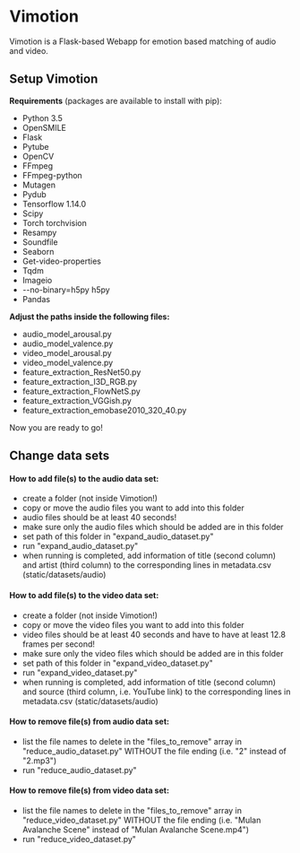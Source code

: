 # Vimotion
Vimotion is a Flask-based Webapp for emotion based matching of audio and video.

## Setup Vimotion
**Requirements** (packages are available to install with pip):
- Python 3.5
- OpenSMILE
- Flask
- Pytube
- OpenCV
- FFmpeg
- FFmpeg-python
- Mutagen
- Pydub
- Tensorflow 1.14.0
- Scipy
- Torch torchvision
- Resampy
- Soundfile
- Seaborn
- Get-video-properties
- Tqdm
- Imageio
- --no-binary=h5py h5py
- Pandas


**Adjust the paths inside the following files:**
- audio_model_arousal.py
- audio_model_valence.py
- video_model_arousal.py
- video_model_valence.py
- feature_extraction_ResNet50.py
- feature_extraction_I3D_RGB.py
- feature_extraction_FlowNetS.py
- feature_extraction_VGGish.py
- feature_extraction_emobase2010_320_40.py

Now you are ready to go!

## Change data sets

#### How to add file(s) to the audio data set:
- create a folder (not inside Vimotion!)
- copy or move the audio files you want to add into this folder
- audio files should be at least 40 seconds!
- make sure only the audio files which should be added are in this folder
- set path of this folder in "expand_audio_dataset.py"
- run "expand_audio_dataset.py"
- when running is completed, add information of title (second column) and artist (third column) to the corresponding lines in metadata.csv (static/datasets/audio)


#### How to add file(s) to the video data set:
- create a folder (not inside Vimotion!)
- copy or move the video files you want to add into this folder
- video files should be at least 40 seconds and have to have at least 12.8 frames per second!
- make sure only the video files which should be added are in this folder
- set path of this folder in "expand_video_dataset.py"
- run "expand_video_dataset.py"
- when running is completed, add information of title (second column) and source (third column, i.e. YouTube link) to the corresponding lines in metadata.csv (static/datasets/audio)


#### How to remove file(s) from audio data set:
- list the file names to delete in the "files_to_remove" array in "reduce_audio_dataset.py" WITHOUT the file ending (i.e. "2" instead of "2.mp3")
- run "reduce_audio_dataset.py"


#### How to remove file(s) from video data set:
- list the file names to delete in the "files_to_remove" array in "reduce_video_dataset.py" WITHOUT the file ending (i.e. "Mulan Avalanche Scene" instead of "Mulan Avalanche Scene.mp4")
- run "reduce_video_dataset.py"
